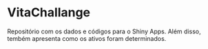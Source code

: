 # VitaChallange
Repositório com os dados e códigos para o Shiny Apps. Além disso, tembém apresenta como os ativos foram determinados.

